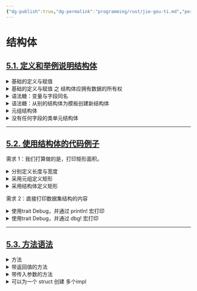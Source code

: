 ```yaml
---
{"dg-publish":true,"dg-permalink":"programming/rust/jie-gou-ti.md","permalink":"/programming/rust/jie-gou-ti.md/"}
---
```



# 结构体

## [**5.1.** 定义和举例说明结构体](https://rustwiki.org/zh-CN/book/ch05-01-defining-structs.html)

<details>

<summary>基础的定义与赋值</summary>

```rust
// 定义结构体
struct User {
    active: bool,
    username: String,
    email: String,
    sign_in_count: u64,
}

fn main() {
    // 生成结构体
    // 注意整个实例必须是可变的；Rust 并不允许只将某个字段标记为可变
    let mut user1 = User {
        email: String::from("someone@example.com"),
        username: String::from("someusername123"),
        active: true,
        sign_in_count: 1,
    };

    // 改变结构体中的值
    user1.email = String::from("anotheremail@example.com");
}
```

</details>

<details>

<summary>基础的定义与赋值 之 结构体应拥有数据的所有权</summary>

<pre class="language-rust"><code class="lang-rust">struct User {
    active: bool,
<strong>    username: &#x26;str, // wrong! use String!
</strong><strong>    email: &#x26;str, // wrong! use String!
</strong>    sign_in_count: u64,
}

fn main() {
    let user1 = User {
        email: "someone@example.com",
        username: "someusername123",
        active: true,
        sign_in_count: 1,
    };
}

</code></pre>

</details>

<details>

<summary>语法糖：变量与字段同名</summary>

<pre class="language-rust"><code class="lang-rust">struct User {
    active: bool,
    username: String,
    email: String,
    sign_in_count: u64,
}

fn build_user(email: String, username: String) -> User {
    User {
<strong>        email,    // email:email,
</strong><strong>        username, // username:username,
</strong>        active: true,
        sign_in_count: 1,
    }
}

fn main() {
    let user1 = build_user(
        String::from("someone@example.com"),
        String::from("someusername123"),
    );
}

</code></pre>

</details>

<details>

<summary>语法糖：从别的结构体为模板创建新结构体</summary>

<pre class="language-rust"><code class="lang-rust">struct User {
    active: bool,
    username: String,
    email: String,
    sign_in_count: u64,
}

fn main() {
    let user1 = User {
        email: String::from("someone@example.com"),
        username: String::from("someusername123"),
        active: true,
        sign_in_count: 1,
    };

    // let user2 = User {
    //     active: user1.active,
    //     username: user1.username,
    //     email: String::from("another@example.com"),
    //     sign_in_count: user1.sign_in_count,
    // };

    let user2 = User {
        email: String::from("another@example.com"),
<strong>        ..user1
</strong>    };
}
</code></pre>

</details>

<details>

<summary>元组结构体</summary>

```rust
struct Color(i32, i32, i32);
struct Point(i32, i32, i32);

fn main() {
    let black = Color(0, 0, 0);
    let origin = Point(0, 0, 0);
}
```

</details>

<details>

<summary>没有任何字段的类单元结构体</summary>

```rust
struct AlwaysEqual;

fn main() {
    let subject = AlwaysEqual;
}
```

</details>

***

## [**5.2.** 使用结构体的代码例子](https://rustwiki.org/zh-CN/book/ch05-02-example-structs.html)

需求 1：我们打算做的是，打印矩形面积。

<details>

<summary>分别定义长度与宽度</summary>

```rust
fn main() {
    let width1 = 30;
    let height1 = 50;

    println!(
        "The area of the rectangle is {} square pixels.",
        area(width1, height1)
    );
    // The area of the rectangle is 1500 square pixels.
}

fn area(width: u32, height: u32) -> u32 {
    width * height
}
```

</details>

<details>

<summary>采用元组定义矩形</summary>

```rust
fn main() {
    let rect1 = (30, 50);

    println!(
        "The area of the rectangle is {} square pixels.",
        area(rect1)
    );
    // The area of the rectangle is 1500 square pixels.
}

fn area(dimensions: (u32, u32)) -> u32 {
    dimensions.0 * dimensions.1
}
```

</details>

<details>

<summary>采用结构体定义矩形</summary>

```rust
struct Rectangle {
    width: u32,
    height: u32,
}

fn main() {
    let rect1 = Rectangle {
        width: 30,
        height: 50,
    };

    println!(
        "The area of the rectangle is {} square pixels.",
        area(&rect1)
    );
    // The area of the rectangle is 1500 square pixels.
}

fn area(rectangle: &Rectangle) -> u32 {
    rectangle.width * rectangle.height
}
```

</details>

需求 2：直接打印数据集结构的内容

<details>

<summary>使用trait Debug，并通过 println! 宏打印</summary>

<pre class="language-rust"><code class="lang-rust"><strong>#[derive(Debug)]
</strong>struct Rectangle {
    width: u32,
    height: u32,
}

fn main() {
    let rect1 = Rectangle {
        width: 30,
        height: 50,
    };

<strong>    println!("rect1 is {:?}", rect1);
</strong>    // rect1 is Rectangle { width: 30, height: 50 }，
<strong>    println!("rect1 is {:#?}", rect1);
</strong>    // rect1 is Rectangle {
    //     width: 30,
    //     height: 50,
    // }
}
</code></pre>

</details>

<details>

<summary>使用trait Debug，并通过 dbg! 宏打印</summary>

```rust
#[derive(Debug)]
struct Rectangle {
    width: u32,
    height: u32,
}

fn main() {
    let scale = 2;
    let rect1 = Rectangle {
        width: dbg!(30 * scale),
        height: 50,
    };

    dbg!(&rect1); // 我们不希望 dbg! 拥有 rect1 的所有权，所以我们在下一次调用 dbg! 时传入一个引用
}
// [src/main.rs:10:16] 30 * scale = 60
// [src/main.rs:14:5] &rect1 = Rectangle {
//     width: 60,
//     height: 50,
// }

```

</details>

***

## [**5.3.** 方法语法](https://rustwiki.org/zh-CN/book/ch05-03-method-syntax.html)

<details>

<summary>方法</summary>

<pre class="language-rust"><code class="lang-rust">#[derive(Debug)]
struct Rectangle {
    width: u32,
    height: u32,
}

<strong>impl Rectangle {
</strong><strong>    fn area(&#x26;self) -> u32 { // 注意要有 self
</strong><strong>        self.width * self.height
</strong><strong>    }
</strong><strong>}
</strong>
fn main() {
    let rect1 = Rectangle {
        width: 30,
        height: 50,
    };

    println!(
        "The area of the rectangle is {} square pixels.",
<strong>        rect1.area()
</strong>    );
}

</code></pre>

</details>

<details>

<summary>带返回值的方法</summary>

<pre class="language-rust"><code class="lang-rust">#[derive(Debug)]
struct Rectangle {
    width: u32,
    height: u32,
}

<strong>impl Rectangle {
</strong><strong>    fn width(&#x26;self) -> bool {
</strong><strong>        self.width > 0
</strong><strong>    }
</strong><strong>}
</strong>
fn main() {
    let rect1 = Rectangle {
        width: 30,
        height: 50,
    };

<strong>    if rect1.width() {
</strong>        println!("The rectangle has a nonzero width; it is {}", rect1.width);
    }
}
</code></pre>

</details>

<details>

<summary>带传入参数的方法</summary>

<pre class="language-rust"><code class="lang-rust">#[derive(Debug)]
struct Rectangle {
    width: u32,
    height: u32,
}

impl Rectangle {
    fn area(&#x26;self) -> u32 {
        self.width * self.height
    }

<strong>    fn can_hold(&#x26;self, other: &#x26;Rectangle) -> bool {
</strong><strong>        self.width > other.width &#x26;&#x26; self.height > other.height
</strong><strong>    }
</strong>}

fn main() {
    let rect1 = Rectangle {
        width: 30,
        height: 50,
    };
    let rect2 = Rectangle {
        width: 10,
        height: 40,
    };
    let rect3 = Rectangle {
        width: 60,
        height: 45,
    };

<strong>    println!("Can rect1 hold rect2? {}", rect1.can_hold(&#x26;rect2));
</strong><strong>    println!("Can rect1 hold rect3? {}", rect1.can_hold(&#x26;rect3));
</strong>}
</code></pre>

</details>

<details>

<summary>可以为一个 struct 创建 多个impl</summary>

```rust
#[derive(Debug)]
struct Rectangle {
    width: u32,
    height: u32,
}

impl Rectangle {
    fn area(&self) -> u32 {
        self.width * self.height
    }
}

impl Rectangle {
    fn can_hold(&self, other: &Rectangle) -> bool {
        self.width > other.width && self.height > other.height
    }
}

fn main() {
    let rect1 = Rectangle {
        width: 30,
        height: 50,
    };
    let rect2 = Rectangle {
        width: 10,
        height: 40,
    };
    let rect3 = Rectangle {
        width: 60,
        height: 45,
    };

    println!("Can rect1 hold rect2? {}", rect1.can_hold(&rect2));
    println!("Can rect1 hold rect3? {}", rect1.can_hold(&rect3));
}
```

</details>